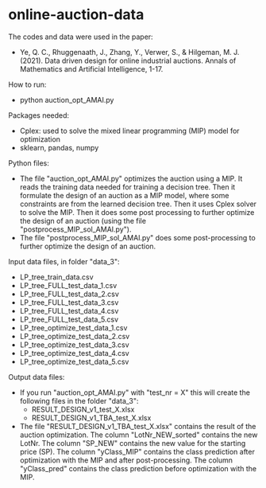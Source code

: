 # online-auction-data

The codes and data were used in the paper:
- Ye, Q. C., Rhuggenaath, J., Zhang, Y., Verwer, S., & Hilgeman, M. J. (2021). Data driven design for online industrial auctions. Annals of Mathematics and Artificial Intelligence, 1-17.  


How to run:
- python auction_opt_AMAI.py

Packages needed:
- Cplex: used to solve the mixed linear programming (MIP) model for optimization
- sklearn, pandas, numpy

Python files:
- The file "auction_opt_AMAI.py" optimizes the auction using a MIP.
	It reads the training data needed for training a decision tree.
	Then it formulate the design of an auction as a MIP model, where some constraints are from the learned decision tree.
	Then it uses Cplex solver to solve the MIP.
	Then it does some post processing to further optimize the design of an auction (using the file "postprocess_MIP_sol_AMAI.py").
- The file "postprocess_MIP_sol_AMAI.py" does some post-processing to further optimize the design of an auction.


Input data files, in folder "data_3":
- LP_tree_train_data.csv
- LP_tree_FULL_test_data_1.csv
- LP_tree_FULL_test_data_2.csv
- LP_tree_FULL_test_data_3.csv
- LP_tree_FULL_test_data_4.csv
- LP_tree_FULL_test_data_5.csv
- LP_tree_optimize_test_data_1.csv
- LP_tree_optimize_test_data_2.csv
- LP_tree_optimize_test_data_3.csv
- LP_tree_optimize_test_data_4.csv
- LP_tree_optimize_test_data_5.csv
 

Output data files:
- If you run "auction_opt_AMAI.py" with "test_nr = X" this will create the following files in the folder "data_3":
	- RESULT_DESIGN_v1_test_X.xlsx
	- RESULT_DESIGN_v1_TBA_test_X.xlsx
- The file "RESULT_DESIGN_v1_TBA_test_X.xlsx" contains the result of the auction optimization. 
	The column "LotNr_NEW_sorted" contains the new LotNr.
	The column "SP_NEW" contains the new value for the starting price (SP).
	The column "yClass_MIP" contains the class prediction after optimization with  the MIP and after post-processing.
	The column "yClass_pred" contains the class prediction before optimization with  the MIP.
